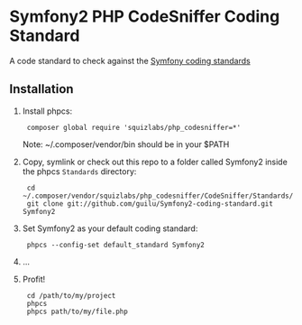 Symfony2 PHP CodeSniffer Coding Standard
========================================

A code standard to check against the [Symfony coding standards](http://symfony.com/doc/current/contributing/code/standards.html)

Installation
------------

1. Install phpcs:

        composer global require 'squizlabs/php_codesniffer=*'

    Note: ~/.composer/vendor/bin should be in your $PATH

3. Copy, symlink or check out this repo to a folder called Symfony2 inside the
   phpcs `Standards` directory:

        cd ~/.composer/vendor/squizlabs/php_codesniffer/CodeSniffer/Standards/
        git clone git://github.com/guilu/Symfony2-coding-standard.git Symfony2

4. Set Symfony2 as your default coding standard:

        phpcs --config-set default_standard Symfony2

5. ...

6. Profit!

        cd /path/to/my/project
        phpcs
        phpcs path/to/my/file.php
        